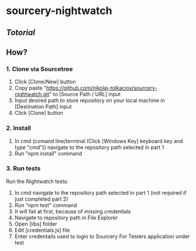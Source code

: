 # sourcery-nightwatch
## _Totorial_
## How?
### 1. Clone via Sourcetree

1. Click [Clone/New] button
2. Copy paste "https://github.com/nikolaj-tolkaciov/sourcery-nightwatch.git" to [Source Path / URL] input
3. Input desired path to store repository on your local machine in [Destination Path] input 
4. Click [Clone] button

### 2. Install

1. In cmd (comand line/terminal (Click [Windows Key] keyboard key and type "cmd")) navigate to the repository path selected in part 1
2. Run "npm install" command

### 3. Run tests

Run the Nightwatch tests:

1. In cmd navigate to the repository path selected in part 1 (not required if just completed part 2)
2. Run "npm test" command
3. It will fail at first, because of missing credentials
4. Navigate to repository path in File Explorer
5. Open [libs] folder
6. Edit [credentials.js] file
7. Enter credentails used to login to Sourcery For Testers application under test